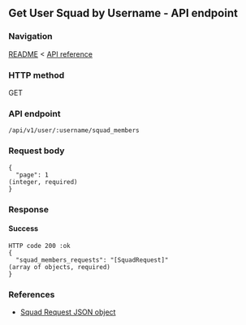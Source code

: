 ## Get User Squad by Username - API endpoint

### Navigation
[README](../../../../README.md)
<
[API reference](../../../api_reference.md)

### HTTP method
GET

### API endpoint
`/api/v1/user/:username/squad_members`

### Request body
```
{
  "page": 1                                                                     (integer, required)
}
```

### Response
#### Success
```
HTTP code 200 :ok
{
  "squad_members_requests": "[SquadRequest]"                                    (array of objects, required)
}
```

### References
- [Squad Request JSON object](../../../json_objects/squad_request.md)
